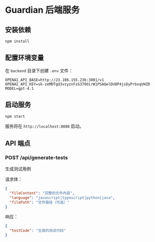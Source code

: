 # Guardian 后端服务

## 安装依赖

```bash
npm install
```

## 配置环境变量

在 `backend` 目录下创建 `.env` 文件：

```env
OPENAI_API_BASE=http://23.106.155.236:3001/v1
OPENAI_API_KEY=sk-zeMDTgd3vzyznFzG370dirW1PSAQelDU8P4jsDyPrbxqVHZD
MODEL=gpt-4.1
```

## 启动服务

```bash
npm start
```

服务将在 `http://localhost:8080` 启动。

## API 端点

### POST /api/generate-tests

生成测试用例

请求体：
```json
{
  "fileContent": "完整的文件内容",
  "language": "javascript|typescript|python|java",
  "filePath": "文件路径（可选）"
}
```

响应：
```json
{
  "testCode": "生成的测试代码"
}
```

